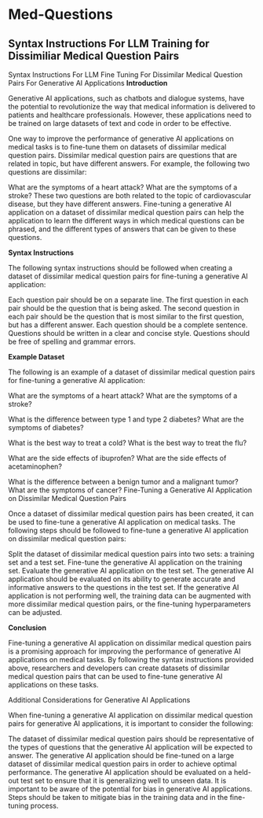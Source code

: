 # Med-Questions
Syntax Instructions For LLM Training for Dissimiliar Medical Question Pairs
--

Syntax Instructions For LLM Fine Tuning For Dissimilar Medical Question Pairs For Generative AI Applications
**Introduction**

Generative AI applications, such as chatbots and dialogue systems, have the potential to revolutionize the way that medical information is delivered to patients and healthcare professionals. However, these applications need to be trained on large datasets of text and code in order to be effective.

One way to improve the performance of generative AI applications on medical tasks is to fine-tune them on datasets of dissimilar medical question pairs. Dissimilar medical question pairs are questions that are related in topic, but have different answers. For example, the following two questions are dissimilar:

What are the symptoms of a heart attack?
What are the symptoms of a stroke?
These two questions are both related to the topic of cardiovascular disease, but they have different answers. Fine-tuning a generative AI application on a dataset of dissimilar medical question pairs can help the application to learn the different ways in which medical questions can be phrased, and the different types of answers that can be given to these questions.

**Syntax Instructions**

The following syntax instructions should be followed when creating a dataset of dissimilar medical question pairs for fine-tuning a generative AI application:

Each question pair should be on a separate line.
The first question in each pair should be the question that is being asked.
The second question in each pair should be the question that is most similar to the first question, but has a different answer.
Each question should be a complete sentence.
Questions should be written in a clear and concise style.
Questions should be free of spelling and grammar errors.

**Example Dataset**

The following is an example of a dataset of dissimilar medical question pairs for fine-tuning a generative AI application:

What are the symptoms of a heart attack?
What are the symptoms of a stroke?

What is the difference between type 1 and type 2 diabetes?
What are the symptoms of diabetes?

What is the best way to treat a cold?
What is the best way to treat the flu?

What are the side effects of ibuprofen?
What are the side effects of acetaminophen?

What is the difference between a benign tumor and a malignant tumor?
What are the symptoms of cancer?
Fine-Tuning a Generative AI Application on Dissimilar Medical Question Pairs

Once a dataset of dissimilar medical question pairs has been created, it can be used to fine-tune a generative AI application on medical tasks. The following steps should be followed to fine-tune a generative AI application on dissimilar medical question pairs:

Split the dataset of dissimilar medical question pairs into two sets: a training set and a test set.
Fine-tune the generative AI application on the training set.
Evaluate the generative AI application on the test set.
The generative AI application should be evaluated on its ability to generate accurate and informative answers to the questions in the test set. If the generative AI application is not performing well, the training data can be augmented with more dissimilar medical question pairs, or the fine-tuning hyperparameters can be adjusted.

**Conclusion**

Fine-tuning a generative AI application on dissimilar medical question pairs is a promising approach for improving the performance of generative AI applications on medical tasks. By following the syntax instructions provided above, researchers and developers can create datasets of dissimilar medical question pairs that can be used to fine-tune generative AI applications on these tasks.

Additional Considerations for Generative AI Applications

When fine-tuning a generative AI application on dissimilar medical question pairs for generative AI applications, it is important to consider the following:

The dataset of dissimilar medical question pairs should be representative of the types of questions that the generative AI application will be expected to answer.
The generative AI application should be fine-tuned on a large dataset of dissimilar medical question pairs in order to achieve optimal performance.
The generative AI application should be evaluated on a held-out test set to ensure that it is generalizing well to unseen data.
It is important to be aware of the potential for bias in generative AI applications. Steps should be taken to mitigate bias in the training data and in the fine-tuning process.
   

